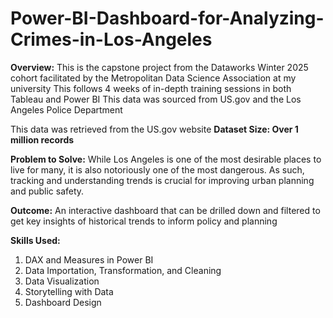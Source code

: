 # Power-BI-Dashboard-for-Analyzing-Crimes-in-Los-Angeles
**Overview:**
This is the capstone project from the Dataworks Winter 2025 cohort facilitated
by the Metropolitan Data Science Association at my university
This follows 4 weeks of in-depth training sessions in both Tableau and Power BI
This data was sourced from US.gov and the Los Angeles Police Department

This data was retrieved from the US.gov website
**Dataset Size: Over 1 million records**


**Problem to Solve:**
While Los Angeles is one of the most desirable places to live for many, it is also
notoriously one of the most dangerous. As such, tracking and understanding
trends is crucial for improving urban planning and public safety.


**Outcome:**
An interactive dashboard that can be drilled down and filtered to get key
insights of historical trends to inform policy and planning


**Skills Used:**
1. DAX and Measures in Power BI
2. Data Importation, Transformation, and Cleaning
3. Data Visualization
4. Storytelling with Data
5. Dashboard Design
